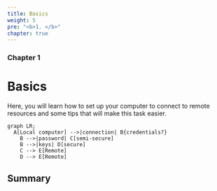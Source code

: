 ```yaml
---
title: Basics
weight: 5
pre: "<b>1. </b>"
chapter: true
---
```


### Chapter 1

# Basics

Here, you will learn how to set up your computer to connect to remote resources and some tips that will make this task easier.

```mermaid
graph LR;
  A[Local computer] -->|connection| B{credentials?}
    B -->|password| C[semi-secure]
    B -->|keys| D[secure]
    C --> E[Remote]
    D --> E[Remote]
```

## Summary
